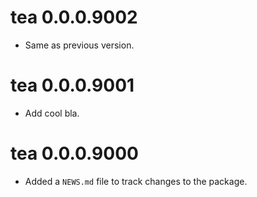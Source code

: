 <!-- NEWS.md is maintained by https://cynkra.github.io/fledge/, do not edit -->

# tea 0.0.0.9002

- Same as previous version.


# tea 0.0.0.9001

- Add cool bla.


# tea 0.0.0.9000

- Added a `NEWS.md` file to track changes to the package.

